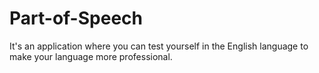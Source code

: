 # Part-of-Speech
It's an application where you can test yourself in the English language to make your language more professional.
